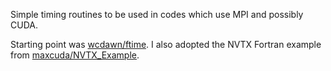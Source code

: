 Simple timing routines to be used in codes which use MPI and possibly CUDA.

Starting point was [wcdawn/ftime](https://github.com/wcdawn/ftime). I also adopted the NVTX Fortran example from [maxcuda/NVTX_Example](https://github.com/maxcuda/NVTX_example).
